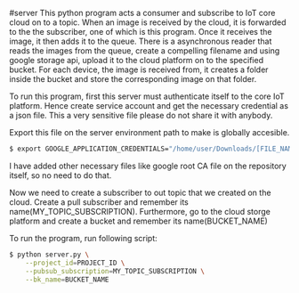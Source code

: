 #server
This python program acts a  consumer and subscribe to IoT core cloud on to a topic. When an image is received by the cloud, it is forwarded to the the subscriber, one of which is this program. Once it receives the image, it then adds it to the queue. There is a  asynchronous reader that reads the images from the  queue, create a compelling filename and using  google storage api, upload it to the cloud platform on to the specified bucket. For each device, the image is received from, it creates a folder inside the bucket and store the corresponding image on that folder.

To run this program, first this server must authenticate itself to the core IoT platform. Hence create service account and get the necessary credential as a json file. This a very sensitive file please do  not share it with anybody.

Export this file on the server  environment path to make is globally accesible.
```sh
$ export GOOGLE_APPLICATION_CREDENTIALS="/home/user/Downloads/[FILE_NAME].json"
```
I have added other necessary files like google root CA file on the repository itself, so no need to do that.

Now we need to create a subscriber to out topic that we created on the cloud. Create a pull subscriber and remember its name(MY_TOPIC_SUBSCRIPTION).
Furthermore, go to the cloud storge platform and create a bucket and remember its name(BUCKET_NAME)

To run the program, run following script:
```sh
$ python server.py \
    --project_id=PROJECT_ID \
    --pubsub_subscription=MY_TOPIC_SUBSCRIPTION \
    --bk_name=BUCKET_NAME
```
